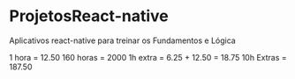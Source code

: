 # ProjetosReact-native
Aplicativos react-native para treinar os Fundamentos e Lógica

1 hora = 12.50 
160 horas = 2000
1h extra = 6.25 + 12.50 = 18.75
10h Extras = 187.50

